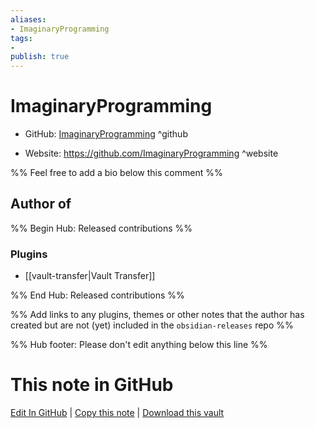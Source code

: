 ```yaml
---
aliases:
- ImaginaryProgramming
tags:
- 
publish: true
---
```


# ImaginaryProgramming

- GitHub: [ImaginaryProgramming](https://github.com/ImaginaryProgramming/) ^github
<!-- - Discord: `@` ^discord-->
- Website: <https://github.com/ImaginaryProgramming> ^website
<!-- - [[Publish sites|Publish site]]: <https://> ^publish-->

%% Feel free to add a bio below this comment %%


## Author of

%% Begin Hub: Released contributions %%
### Plugins
- [[vault-transfer|Vault Transfer]]

%% End Hub: Released contributions %%

%% Add links to any plugins, themes or other notes that the author has created but are not (yet) included in the `obsidian-releases` repo %%

<!--
### Unlisted plugins
-->

<!--
### Others
-->

<!--
## Sponsor this author
-->

<!-- - [[GitHub sponsors]]: [Sponsor @ImaginaryProgramming on GitHub Sponsors](https://github.com/sponsors/ImaginaryProgramming) ^github-sponsor-->
<!-- - [[Buy me a coffee]]: <https://> ^buy-me-a-coffee-->
<!-- - [[PayPal]]: <https://> ^paypal-->
<!-- - [[Patreon]]: <https://> ^patreon-->

<!--
## Follow this author
-->

<!-- - [[YouTube Channels|On YouTube]]: <https://> ^youtube-->
<!-- - Twitter: <https://> ^twitter-->
<!-- - ... -->

%% Hub footer: Please don't edit anything below this line %%

# This note in GitHub

<span class="git-footer">[Edit In GitHub](https://github.dev/obsidian-community/obsidian-hub/blob/main/01%20-%20Community/People/ImaginaryProgramming.md "git-hub-edit-note") | [Copy this note](https://raw.githubusercontent.com/obsidian-community/obsidian-hub/main/01%20-%20Community/People/ImaginaryProgramming.md "git-hub-copy-note") | [Download this vault](https://github.com/obsidian-community/obsidian-hub/archive/refs/heads/main.zip "git-hub-download-vault") </span>
